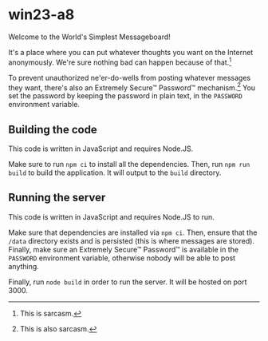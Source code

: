 # win23-a8

Welcome to the World's Simplest Messageboard!

It's a place where you can put whatever thoughts you want on the Internet
anonymously. We're sure nothing bad can happen because of that.[^1]

To prevent unauthorized ne'er-do-wells from posting whatever messages they want,
there's also an Extremely Secure™ Password™ mechanism.[^2] You set the password
by keeping the password in plain text, in the `PASSWORD` environment variable.

## Building the code

This code is written in JavaScript and requires Node.JS.

Make sure to run `npm ci` to install all the dependencies. Then,
run `npm run build` to build the application. It will output to the `build`
directory.

## Running the server

This code is written in JavaScript and requires Node.JS to run.

Make sure that dependencies are installed via `npm ci`. Then, ensure that
the `/data` directory exists and is persisted (this is where messages are
stored). Finally, make sure an Extremely Secure™ Password™ is available in the
`PASSWORD` environment variable, otherwise nobody will be able to post anything.

Finally, run `node build` in order to run the server. It will be hosted on port 3000.

[^1]: This is sarcasm.

[^2]: This is also sarcasm.

